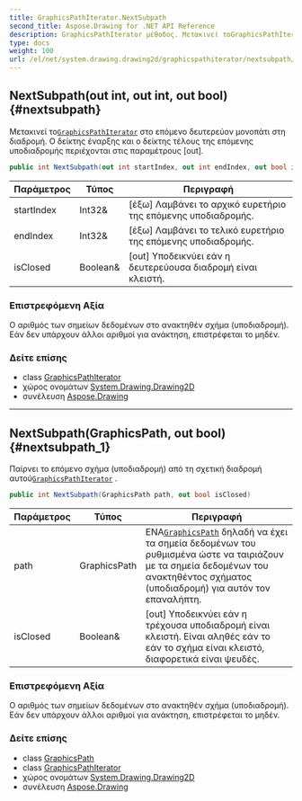 ```yaml
---
title: GraphicsPathIterator.NextSubpath
second_title: Aspose.Drawing for .NET API Reference
description: GraphicsPathIterator μέθοδος. Μετακινεί τοGraphicsPathIterator στο επόμενο δευτερεύον μονοπάτι στη διαδρομή. Ο δείκτης έναρξης και ο δείκτης τέλους της επόμενης υποδιαδρομής περιέχονται στις παραμέτρους out.
type: docs
weight: 100
url: /el/net/system.drawing.drawing2d/graphicspathiterator/nextsubpath/
---
```

## NextSubpath(out int, out int, out bool) {#nextsubpath}

Μετακινεί το[`GraphicsPathIterator`](../) στο επόμενο δευτερεύον μονοπάτι στη διαδρομή. Ο δείκτης έναρξης και ο δείκτης τέλους της επόμενης υποδιαδρομής περιέχονται στις παραμέτρους [out].

```csharp
public int NextSubpath(out int startIndex, out int endIndex, out bool isClosed)
```

| Παράμετρος | Τύπος | Περιγραφή |
| --- | --- | --- |
| startIndex | Int32& | [έξω] Λαμβάνει το αρχικό ευρετήριο της επόμενης υποδιαδρομής. |
| endIndex | Int32& | [έξω] Λαμβάνει το τελικό ευρετήριο της επόμενης υποδιαδρομής. |
| isClosed | Boolean& | [out] Υποδεικνύει εάν η δευτερεύουσα διαδρομή είναι κλειστή. |

### Επιστρεφόμενη Αξία

Ο αριθμός των σημείων δεδομένων στο ανακτηθέν σχήμα (υποδιαδρομή). Εάν δεν υπάρχουν άλλοι αριθμοί για ανάκτηση, επιστρέφεται το μηδέν.

### Δείτε επίσης

* class [GraphicsPathIterator](../)
* χώρος ονομάτων [System.Drawing.Drawing2D](../../graphicspathiterator/)
* συνέλευση [Aspose.Drawing](../../../)

---

## NextSubpath(GraphicsPath, out bool) {#nextsubpath_1}

Παίρνει το επόμενο σχήμα (υποδιαδρομή) από τη σχετική διαδρομή αυτού[`GraphicsPathIterator`](../) .

```csharp
public int NextSubpath(GraphicsPath path, out bool isClosed)
```

| Παράμετρος | Τύπος | Περιγραφή |
| --- | --- | --- |
| path | GraphicsPath | ΕΝΑ[`GraphicsPath`](../../graphicspath/) δηλαδή να έχει τα σημεία δεδομένων του ρυθμισμένα ώστε να ταιριάζουν με τα σημεία δεδομένων του ανακτηθέντος σχήματος (υποδιαδρομή) για αυτόν τον επαναλήπτη. |
| isClosed | Boolean& | [out] Υποδεικνύει εάν η τρέχουσα υποδιαδρομή είναι κλειστή. Είναι αληθές εάν το εάν το σχήμα είναι κλειστό, διαφορετικά είναι ψευδές. |

### Επιστρεφόμενη Αξία

Ο αριθμός των σημείων δεδομένων στο ανακτηθέν σχήμα (υποδιαδρομή). Εάν δεν υπάρχουν άλλοι αριθμοί για ανάκτηση, επιστρέφεται το μηδέν.

### Δείτε επίσης

* class [GraphicsPath](../../graphicspath/)
* class [GraphicsPathIterator](../)
* χώρος ονομάτων [System.Drawing.Drawing2D](../../graphicspathiterator/)
* συνέλευση [Aspose.Drawing](../../../)


